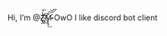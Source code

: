 Hi, I’m @Z̢̼̾́͞҉̶̡͟͠͞M̵̴̨̢̛͓̆͟͠͝͞ OwO
I like discord bot client
<!---
M4H0GR4/M4H0GR4 is a ✨ special ✨ repository because its `README.md` (this file) appears on your GitHub profile.
You can click the Preview link to take a look at your changes.
--->
